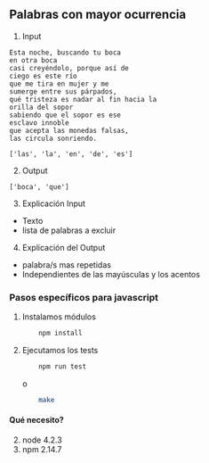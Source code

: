 ## Palabras con mayor ocurrencia

1. Input

```
Esta noche, buscando tu boca
en otra boca
casi creyéndolo, porque así de
ciego es este río
que me tira en mujer y me
sumerge entre sus párpados,
qué tristeza es nadar al fin hacia la
orilla del sopor
sabiendo que el sopor es ese
esclavo innoble
que acepta las monedas falsas,
las circula sonriendo.

['las', 'la', 'en', 'de', 'es']
```

2. Output
```
['boca', 'que']
```

3. Explicación Input
- Texto
- lista de palabras a excluir


4. Explicación del Output
- palabra/s mas repetidas
- Independientes de las mayúsculas y los acentos


### Pasos específicos para javascript

1. Instalamos módulos

    ```bash
        npm install
    ```

2. Ejecutamos los tests

    ```bash
        npm run test
    ```

    o

    ```bash
        make
    ```

#### Qué necesito?

2. node 4.2.3
3. npm  2.14.7
